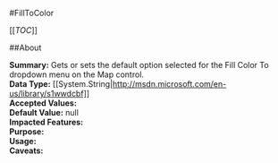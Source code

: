#FillToColor

[[_TOC_]]

##About

**Summary:**  Gets or sets the default option selected for the Fill Color To dropdown menu on the Map control.   
**Data Type:** [[System.String|http://msdn.microsoft.com/en-us/library/s1wwdcbf]]  
**Accepted Values:**   
**Default Value:** null  
**Impacted Features:**   
**Purpose:**   
**Usage:**   
**Caveats:**   

